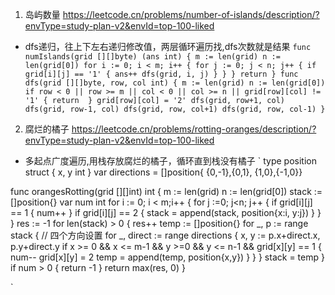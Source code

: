 1. 岛屿数量 https://leetcode.cn/problems/number-of-islands/description/?envType=study-plan-v2&envId=top-100-liked
- dfs递归，往上下左右递归修改值，两层循环遍历找,dfs次数就是结果
`
func numIslands(grid [][]byte) (ans int) {
    m := len(grid)
    n := len(grid[0])
    for i := 0; i < m; i++ {
        for j := 0; j < n; j++ {
            if grid[i][j] == '1' {
                ans++
                dfs(grid, i, j)
            }
        }
    }
    return
}
func dfs(grid [][]byte, row, col int) {
    m := len(grid)
    n := len(grid[0])
    if row < 0 || row >= m || col < 0 || col >= n || grid[row][col] != '1' {
        return 
    }
    grid[row][col] = '2'
    dfs(grid, row+1, col)
    dfs(grid, row-1, col)
    dfs(grid, row, col+1)
    dfs(grid, row, col-1)
}
`
2. 腐烂的橘子 https://leetcode.cn/problems/rotting-oranges/description/?envType=study-plan-v2&envId=top-100-liked
- 多起点广度遍历,用栈存放腐烂的橘子，循环直到栈没有橘子
`
type position struct {
    x, y int
}
var directions = []position{ {0,-1},{0,1}, {1,0},{-1,0}}

func orangesRotting(grid [][]int) int {
    m := len(grid)
    n := len(grid[0])
    stack := []position{}
    var num int
    for i := 0; i < m;i++ {
        for j :=0; j<n; j++ {
            if grid[i][j] == 1 {
                num++
            } 
            if grid[i][j] == 2 {
                stack = append(stack, position{x:i, y:j})
            }
        }
    }
    res := -1
    for len(stack) > 0 {
        res++
        temp := []position{}
        for _, p := range stack {
            // 四个方向设置
            for _, direct := range directions {
                x, y := p.x+direct.x, p.y+direct.y
                if x >= 0 && x <= m-1 && y >=0 && y <= n-1 && grid[x][y] == 1 {
                    num--
                    grid[x][y] = 2
                    temp = append(temp, position{x,y})
                }
            }
        }
        stack = temp
    }
    if num > 0 {
        return -1
    }
    return max(res, 0)
}

`